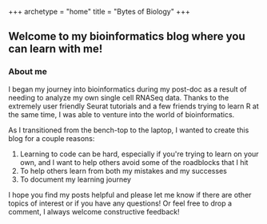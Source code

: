 +++
archetype = "home"
title = "Bytes of Biology"
+++

## Welcome to my bioinformatics blog where you can learn with me!


### About me
I began my journey into bioinformatics during my post-doc as a result of needing to analyze my own single cell RNASeq data.  Thanks to the extremely user friendly Seurat tutorials and a few friends trying to learn R at the same time, I was able to venture into the world of bioinformatics.  

As I transitioned from the bench-top to the laptop, I wanted to create this blog for a couple reasons:
1. Learning to code can be hard, especially if you're trying to learn on your own, and I want to help others avoid some of the roadblocks that I hit
2. To help others learn from both my mistakes and my successes
3. To document my learning journey

I hope you find my posts helpful and please let me know if there are other topics of interest or if you have any questions!  Or feel free to drop a comment, I always welcome constructive feedback!
